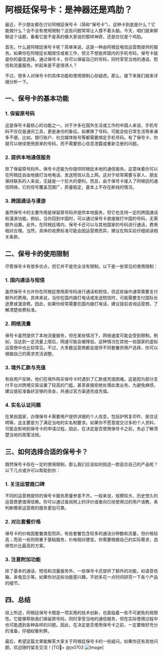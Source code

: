 # 阿根廷保号卡：是神器还是鸡肋？

最近，不少朋友都在讨论阿根廷保号卡（简称“保号卡”）。这种卡到底是什么？它能做什么？会不会有使用限制？这些问题常常让人摸不着头脑。今天，咱们就来聊聊这个话题，看看它是不是真的像大家说的那样神奇，还是仅仅是个鸡肋。

首先，什么是阿根廷保号卡呢？简单来说，这是一种由阿根廷电信运营商提供的服务。如果你在阿根廷长期居住或者工作，但又不想放弃国内的手机号码，保号卡就是你的最佳选择。通过保号卡，你可以保留自己的号码，同时享受当地的通话、短信和流量服务。听起来是不是很诱人？

不过，很多人对保号卡的具体功能和使用限制心存疑虑。那么，接下来我们就来详细分析一下。

## 一、保号卡的基本功能

### 1. 保留原号码
这是保号卡最核心的功能之一。对于许多在国外生活或工作的中国人来说，手机号码不仅仅是通讯工具，更是身份的象征。如果换了号码，可能会给日常生活带来诸多不便。比如，银行账户、社交媒体账号等都需要绑定手机号码。有了保号卡，你就可以继续使用原来的号码，而不需要担心信息泄露或重新注册的问题。

### 2. 提供本地通信服务
除了保留原号码外，保号卡还能为你提供阿根廷本地的通信服务。这意味着你可以在阿根廷自由地拨打当地电话、发送短信以及上网。这对于经常需要与家人、朋友保持联系的人来说，无疑是一个巨大的便利。而且，由于保号卡接入了阿根廷的通信网络，它的信号覆盖范围广，质量稳定，基本上不存在断线的情况。

### 3. 跨国通话与漫游
虽然保号卡的主要作用是保留原号码并提供本地服务，但它也支持一定的跨国通话和漫游功能。例如，当你回到中国时，可以通过保号卡直接拨打中国的号码，无需额外设置。此外，在阿根廷境内，保号卡还可以与其他国家的号码进行通话，费用相对合理。当然，具体的收费标准可能会因运营商而异，建议在购买前仔细阅读相关条款。

## 二、保号卡的使用限制

尽管保号卡有很多优点，但它并不是完全没有限制。以下是一些常见的使用限制：

### 1. 国内通话与短信
虽然保号卡允许你在阿根廷使用原号码进行通话和短信，但这些操作通常需要支付额外的费用。具体来说，当你在国内拨打电话或发送短信时，可能需要支付国际长途费或漫游费。因此，如果你经常需要在国内拨打电话，建议提前咨询运营商，了解清楚收费标准。

### 2. 网络流量
保号卡虽然提供了本地流量服务，但在某些情况下，网络速度可能会受到限制。例如，当达到一定流量上限后，网速可能会被降低。这种情况在其他一些国家的虚拟运营商中也比较常见。不过，大多数运营商都会提供不同套餐供用户选择，你可以根据自己的需求灵活调整。

### 3. 境外汇款与充值
有些用户反映，他们在境外购买保号卡时遇到了汇款或充值困难。这是因为部分支付平台对跨境交易设置了较高的门槛，甚至直接拒绝处理此类业务。为避免麻烦，建议提前准备好足够的资金，并通过官方渠道完成充值。

### 4. 实名认证问题
在某些国家，办理保号卡需要用户提供详细的个人信息，包括护照复印件、居住证明等。这主要是为了满足当地的实名制要求。如果你不愿意提交过多的个人资料，可能会影响到保号卡的申请过程。因此，在决定是否使用保号卡之前，务必了解清楚当地的政策法规。

## 三、如何选择合适的保号卡？

既然保号卡存在一定的使用限制，那么我们应该如何挑选一款适合自己的产品呢？以下几点或许可以帮助到你：

### 1. 关注运营商口碑
不同的运营商提供的保号卡服务质量参差不齐。一般来说，规模较大、历史悠久的运营商更值得信赖。你可以通过查阅网上的评价或者向已经使用过的用户请教，来判断哪家运营商的服务更加可靠。

### 2. 对比套餐价格
保号卡的价格因套餐类型而异。有些套餐包含较多的通话分钟数和流量，但价格较高；而另一些则侧重于基础服务，价格相对便宜。你需要根据自己的实际需求，选择性价比最高的方案。

### 3. 注意附加功能
除了基本的通话、短信和流量服务外，一些保号卡还提供了额外的功能，如语音信箱、来电显示等。如果你对这些功能感兴趣，不妨多花一点时间研究一下各个产品的细节。

## 四、总结

综上所述，阿根廷保号卡既是一项实用的技术创新，也面临着一些不可避免的局限性。它能够帮助我们保留原号码，同时享受当地的通信服务，但在实际使用过程中也可能遇到各种各样的问题。因此，在决定是否使用保号卡之前，一定要做好充分的准备，仔细权衡利弊。

最后，希望这篇文章能解答大家关于阿根廷保号卡的一些疑问。如果你还有其他问题，欢迎随时留言交流！[TG💪+ @jx0703 ![Image](https://github.com/user-attachments/assets/dbca1d08-cadb-493c-b0ec-ad6f7a83f270)]